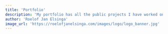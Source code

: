 ```yaml
---
title: 'Portfolio'
description: 'My portfolio has all the public projects I have worked on. It contains a wide variety of projects.'
author: 'Roelof Jan Elsinga'
image_url: 'https://roelofjanelsinga.com/images/logo/logo_banner.jpg'
---
```


